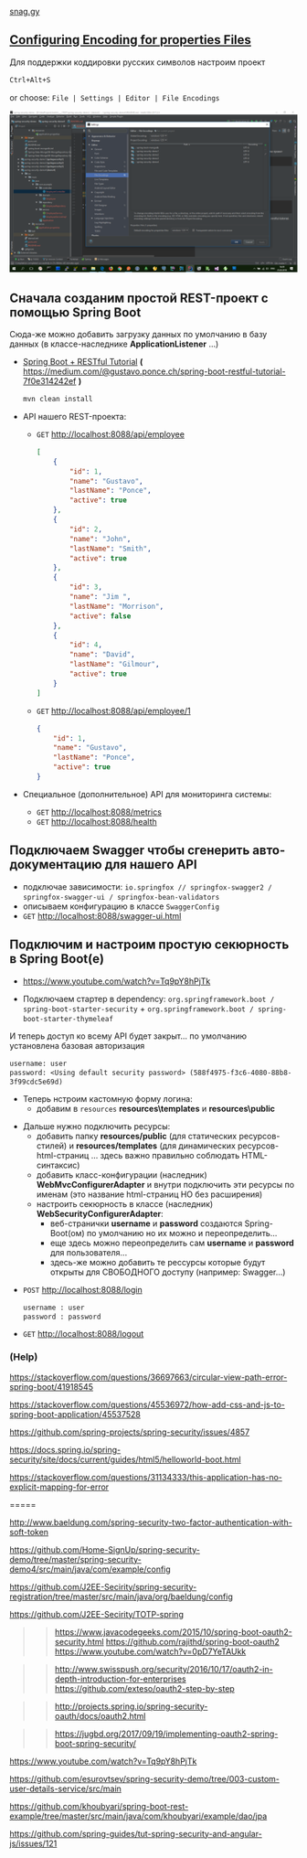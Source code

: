 
[snag.gy](https://snag.gy)



## [Configuring Encoding for properties Files](https://www.jetbrains.com/help/idea/configuring-encoding-for-properties-files.html)

Для поддержки коддировки русских символов настроим проект

```bash
Ctrl+Alt+S
```
or choose: `File | Settings | Editor | File Encodings` 

![File Encodings](SI2rKA.png)



## Сначала созданим простой REST-проект с помощью **Spring Boot**

Сюда-же можно добавить загрузку данных по умолчанию в базу данных (в классе-наследнике **ApplicationListener<ContextRefreshedEvent>** ...)

* [Spring Boot + RESTful Tutorial](https://github.com/gustavoponce7/SpringBootRESTfulTutorial)
  **(** https://medium.com/@gustavo.ponce.ch/spring-boot-restful-tutorial-7f0e314242ef **)**
    ```bash
    mvn clean install
    ```

* API нашего REST-проекта:
  * `GET` [http://localhost:8088/api/employee](http://localhost:8088/api/employee)
    ```json
    [
        {
            "id": 1,
            "name": "Gustavo",
            "lastName": "Ponce",
            "active": true
        },
        {
            "id": 2,
            "name": "John",
            "lastName": "Smith",
            "active": true
        },
        {
            "id": 3,
            "name": "Jim ",
            "lastName": "Morrison",
            "active": false
        },
        {
            "id": 4,
            "name": "David",
            "lastName": "Gilmour",
            "active": true
        }
    ]
    ```
  * `GET` [http://localhost:8088/api/employee/1](http://localhost:8088/api/employee/1)
    ```json
    {
        "id": 1,
        "name": "Gustavo",
        "lastName": "Ponce",
        "active": true
    }
    ```

* Специальное (дополнительное) API для мониторинга системы:
  * `GET` [http://localhost:8088/metrics](http://localhost:8088/metrics)
  * `GET` [http://localhost:8088/health](http://localhost:8088/health)



## Подключаем Swagger чтобы сгенерить авто-документацию для нашего API

* подключае зависимости: `io.springfox // springfox-swagger2 / springfox-swagger-ui / springfox-bean-validators`
* описываем конфигурацию в классе `SwaggerConfig`
* `GET` [http://localhost:8088/swagger-ui.html](http://localhost:8088/swagger-ui.html)



## Подключим и настроим простую секюрность в Spring Boot(е)

* https://www.youtube.com/watch?v=Tq9pY8hPjTk

- Подключаем стартер в dependency: `org.springframework.boot / spring-boot-starter-security` + `org.springframework.boot / spring-boot-starter-thymeleaf`

И теперь доступ ко всему API будет закрыт... по умолчанию установлена базовая авторизация

    username: user
    password: <Using default security password> (588f4975-f3c6-4080-88b8-3f99cdc5e69d)

* Теперь нстроим кастомную форму логина:
  * добавим в `resources` **resources\templates** и **resources\public**

- Дальше нужно подключить ресурсы:
  - добавить папку **resources/public** (для статических ресурсов-стилей) и **resources/templates** (для динамических ресурсов-html-страниц ... здесь важно правильно соблюдать HTML-синтаксис)
  - добавить класс-конфигурации (наследник) **WebMvcConfigurerAdapter** и внутри подключить эти ресурсы по именам (это название html-страниц НО без расширения)
  - настроить секюрность в классе (наследник) **WebSecurityConfigurerAdapter**:
    - веб-странички **username** и **password** создаются Spring-Boot(ом) по умолчанию но их можно и переопределить...
    - еще здесь можно переопределить сам **username** и **password** для пользователя...
    - здесь-же можно добавить те рессурсы которые будут открыты для СВОБОДНОГО доступу (например: Swagger...) 

* `POST` [http://localhost:8088/login](http://localhost:8088/login)
    ```properties
    username : user
    password : password
    ```
* `GET` [http://localhost:8088/logout](http://localhost:8088/logout)






### (Help)

https://stackoverflow.com/questions/36697663/circular-view-path-error-spring-boot/41918545

https://stackoverflow.com/questions/45536972/how-add-css-and-js-to-spring-boot-application/45537528

https://github.com/spring-projects/spring-security/issues/4857

https://docs.spring.io/spring-security/site/docs/current/guides/html5/helloworld-boot.html

https://stackoverflow.com/questions/31134333/this-application-has-no-explicit-mapping-for-error


=====

http://www.baeldung.com/spring-security-two-factor-authentication-with-soft-token

https://github.com/Home-SignUp/spring-security-demo/tree/master/spring-security-demo4/src/main/java/com/example/config

https://github.com/J2EE-Secirity/spring-security-registration/tree/master/src/main/java/org/baeldung/config

https://github.com/J2EE-Secirity/TOTP-spring

>> https://www.javacodegeeks.com/2015/10/spring-boot-oauth2-security.html
   https://github.com/rajithd/spring-boot-oauth2
   https://www.youtube.com/watch?v=0pD7YeTAUkk

>> http://www.swisspush.org/security/2016/10/17/oauth2-in-depth-introduction-for-enterprises
   https://github.com/exteso/oauth2-step-by-step

>> http://projects.spring.io/spring-security-oauth/docs/oauth2.html

>> https://jugbd.org/2017/09/19/implementing-oauth2-spring-boot-spring-security/

https://www.youtube.com/watch?v=Tq9pY8hPjTk

https://github.com/esurovtsev/spring-security-demo/tree/003-custom-user-details-service/src/main

https://github.com/khoubyari/spring-boot-rest-example/tree/master/src/main/java/com/khoubyari/example/dao/jpa

https://github.com/spring-guides/tut-spring-security-and-angular-js/issues/121


